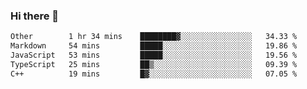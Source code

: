 ### Hi there 👋

<!--
**WShiBin/WShiBin** is a ✨ _special_ ✨ repository because its `README.md` (this file) appears on your GitHub profile.

Here are some ideas to get you started:

- 🔭 I’m currently working on ...
- 🌱 I’m currently learning ...
- 👯 I’m looking to collaborate on ...
- 🤔 I’m looking for help with ...
- 💬 Ask me about ...
- 📫 How to reach me: ...
- 😄 Pronouns: ...
- ⚡ Fun fact: ...
-->

<!--START_SECTION:waka-->

```txt
Other        1 hr 34 mins    ████████▓░░░░░░░░░░░░░░░░   34.33 %
Markdown     54 mins         █████░░░░░░░░░░░░░░░░░░░░   19.86 %
JavaScript   53 mins         █████░░░░░░░░░░░░░░░░░░░░   19.56 %
TypeScript   25 mins         ██▒░░░░░░░░░░░░░░░░░░░░░░   09.39 %
C++          19 mins         █▓░░░░░░░░░░░░░░░░░░░░░░░   07.05 %
```

<!--END_SECTION:waka-->
